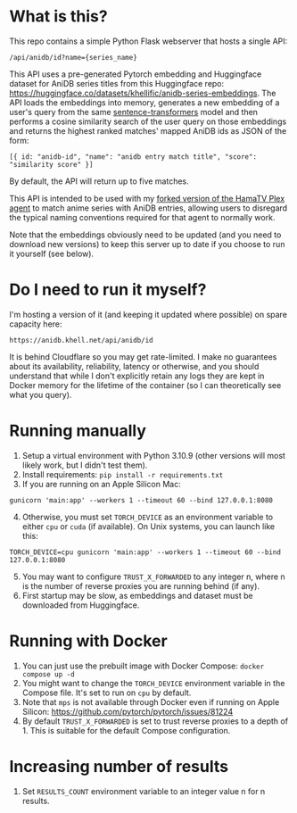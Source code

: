 # What is this?
This repo contains a simple Python Flask webserver that hosts a single API:
```
/api/anidb/id?name={series_name}
```

This API uses a pre-generated Pytorch embedding and Huggingface dataset for AniDB series titles from this Huggingface repo: https://huggingface.co/datasets/khellific/anidb-series-embeddings. The API loads the embeddings into memory, generates a new embedding of a user's query from the same [sentence-transformers](https://www.sbert.net/) model and then performs a cosine similarity search of the user query on those embeddings and returns the highest ranked matches' mapped AniDB ids as JSON of the form:

```
[{ id: "anidb-id", "name": "anidb entry match title", "score": "similarity score" }]
```

By default, the API will return up to five matches.

This API is intended to be used with my [forked version of the HamaTV Plex agent](https://github.com/khell/Hama.bundle) to match anime series with AniDB entries, allowing users to disregard the typical naming conventions required for that agent to normally work.

Note that the embeddings obviously need to be updated (and you need to download new versions) to keep this server up to date if you choose to run it yourself (see below).

# Do I need to run it myself?
I'm hosting a version of it (and keeping it updated where possible) on spare capacity here:
```
https://anidb.khell.net/api/anidb/id
```
It is behind Cloudflare so you may get rate-limited. I make no guarantees about its availability, reliability, latency or otherwise, and you should understand that while I don't explicitly retain any logs they are kept in Docker memory for the lifetime of the container (so I can theoretically see what you query).

# Running manually
1. Setup a virtual environment with Python 3.10.9 (other versions will most likely work, but I didn't test them).
2. Install requirements: `pip install -r requirements.txt`
3. If you are running on an Apple Silicon Mac: 
```
gunicorn 'main:app' --workers 1 --timeout 60 --bind 127.0.0.1:8080
```
4. Otherwise, you must set `TORCH_DEVICE` as an environment variable to either `cpu` or `cuda` (if available). On Unix systems, you can launch like this:
```
TORCH_DEVICE=cpu gunicorn 'main:app' --workers 1 --timeout 60 --bind 127.0.0.1:8080
```
5. You may want to configure `TRUST_X_FORWARDED` to any integer n, where n is the number of reverse proxies you are running behind (if any).
6. First startup may be slow, as embeddings and dataset must be downloaded from Huggingface.

# Running with Docker
1. You can just use the prebuilt image with Docker Compose: `docker compose up -d`
2. You might want to change the `TORCH_DEVICE` environment variable in the Compose file. It's set to run on `cpu` by default.
3. Note that `mps` is not available through Docker even if running on Apple Silicon: https://github.com/pytorch/pytorch/issues/81224
4. By default `TRUST_X_FORWARDED` is set to trust reverse proxies to a depth of 1. This is suitable for the default Compose configuration.

# Increasing number of results
1. Set `RESULTS_COUNT` environment variable to an integer value n for n results.
